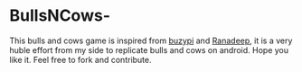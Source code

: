 # BullsNCows-
This bulls and cows game is inspired from [buzypi](https://github.com/buzypi/bullsncows) and [Ranadeep](https://github.com/heartz/bullsncowsplus), it is a very huble effort from my side to replicate bulls and cows on android. Hope you like it. Feel free to fork and contribute.
